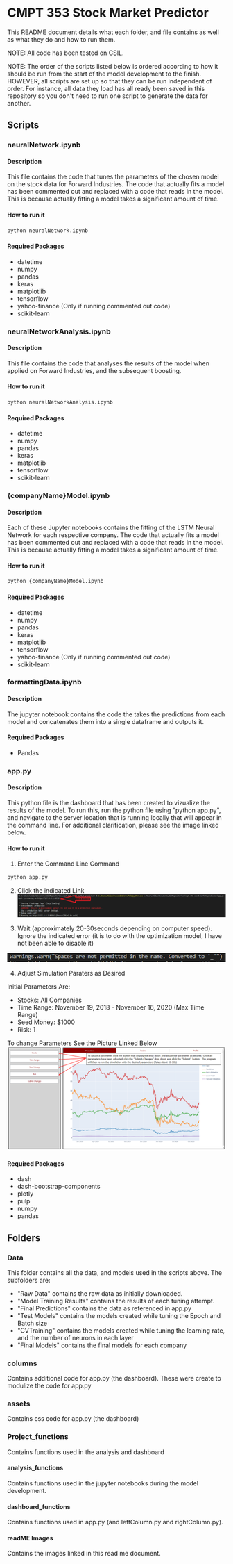 # CMPT 353 Stock Market Predictor

This README document details what each folder, and file contains as well as what they do and how to run them.

NOTE: All code has been tested on CSIL.

NOTE: The order of the scripts listed below is ordered according to how it should be run from the start of the model development to the finish. HOWEVER, all scripts are set up so that they can be run independent of order.  For instance, all data they load has all ready been saved in this repository so you don't need to run one script to generate the data for another.

## Scripts

### neuralNetwork.ipynb

#### Description

This file contains the code that tunes the parameters of the chosen model on the stock data for Forward Industries.  The code that actually fits a model has been commented out and replaced with a code that reads in the model.  This is because actually fitting a model takes a significant amount of time.

#### How to run it
```python
python neuralNetwork.ipynb
```
#### Required Packages

* datetime
* numpy
* pandas
* keras
* matplotlib
* tensorflow
* yahoo-finance (Only if running commented out code)
* scikit-learn

### neuralNetworkAnalysis.ipynb

#### Description

This file contains the code that analyses the results of the model when applied on Forward Industries, and the subsequent boosting.

#### How to run it
```python
python neuralNetworkAnalysis.ipynb
```
#### Required Packages

* datetime
* numpy
* pandas
* keras
* matplotlib
* tensorflow
* scikit-learn

### {companyName}Model.ipynb

#### Description

Each of these Jupyter notebooks contains the fitting of the LSTM Neural Network for each respective company.  The code that actually fits a model has been commented out and replaced with a code that reads in the model.  This is because actually fitting a model takes a significant amount of time.

#### How to run it
```python
python {companyName}Model.ipynb
```

#### Required Packages

* datetime
* numpy
* pandas
* keras
* matplotlib
* tensorflow
* yahoo-finance (Only if running commented out code)
* scikit-learn

### formattingData.ipynb

#### Description

The jupyter notebook contains the code the takes the predictions from each model and concatenates them into a single dataframe and outputs it.

#### Required Packages

* Pandas

### app.py

#### Description

This python file is the dashboard that has been created to vizualize the results of the model.  To run this, run the python file using "python app.py", and navigate to the server location that is running locally that will appear in the command line.  For additional clarification, please see the image linked below.

#### How to run it

1. Enter the Command Line Command
```python
python app.py
```

2. Click the indicated Link
![Initial Startup Image](https://github.com/avickars/Deep-Learning-Stock-Trading-Model/blob/main/readMe%20Images/runAppPY.PNG)

3. Wait (approximately 20-30seconds depending on computer speed).  Ignore the indicated error (it is to do with the optimization model, I have not been able to disable it)

![Ignore This Error Image](https://github.com/avickars/Deep-Learning-Stock-Trading-Model/blob/main/readMe%20Images/error.PNG)

4. Adjust Simulation Paraters as Desired

Initial Parameters Are:
* Stocks: All Companies
* Time Range: November 19, 2018 - November 16, 2020 (Max Time Range)
* Seed Money: $1000
* Risk: 1

To change Parameters See the Picture Linked Below
![Adjust Parameters Image](https://github.com/avickars/Deep-Learning-Stock-Trading-Model/blob/main/readMe%20Images/parameters.PNG)

#### Required Packages

* dash
* dash-bootstrap-components
* plotly
* pulp
* numpy
* pandas

## Folders

### Data

This folder contains all the data, and models used in the scripts above.  The subfolders are:

* "Raw Data" contains the raw data as initially downloaded.
* "Model Training Results" contains the results of each tuning attempt.
* "Final Predictions" contains the data as referenced in app.py
* "Test Models" contains the models created while tuning the Epoch and Batch size
* "CVTraining" contains the models created while tuning the learning rate, and the number of neurons in each layer
* "Final Models" contains the final models for each company

### columns

Contains additional code for app.py (the dashboard).  These were create to modulize the code for app.py

### assets

Contains css code for app.py (the dashboard)

### Project_functions

Contains functions used in the analysis and dashboard

#### analysis_functions

Contains functions used in the jupyter notebooks during the model development.

#### dashboard_functions

Contains functions used in app.py (and leftColumn.py and rightColumn.py).

#### readME Images

Contains the images linked in this read me document.

